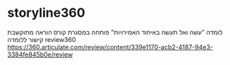 # storyline360
לומדה "עשה ואל תעשה באיחוד האמירויות" פותחה במסגרת קורס הוראה מתוקשבת 
קישור ללומדה 
review360
https://360.articulate.com/review/content/339e1170-acb2-4187-94e3-3384fe845b0e/review
